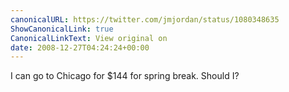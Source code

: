 ```yaml
---
canonicalURL: https://twitter.com/jmjordan/status/1080348635
ShowCanonicalLink: true
CanonicalLinkText: View original on
date: 2008-12-27T04:24:24+00:00
---
```

I can go to Chicago for $144 for spring break. Should I?
